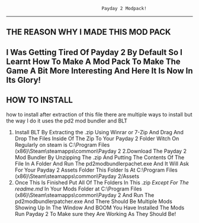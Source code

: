                                         Payday 2 Modpack!
--------------------------------------------------------------------------------------------------------------------------------
THE REASON WHY I MADE THIS MOD PACK
--------------------------------------------------------------------------------------------------------------------------------
I Was Getting Tired Of Payday 2 By Default So I Learnt How To Make A Mod Pack To Make The Game A Bit More Interesting
And Here It Is Now In Its Glory!
--------------------------------------------------------------------------------------------------------------------------------
HOW TO INSTALL
--------------------------------------------------------------------------------------------------------------------------------

how to install after extraction of  this file there are multiple ways to install but the way I do it uses the pd2 mod bundler and BLT
1. Install BLT By Extracting the .zip Using Winrar or 7-Zip And Drag And Drop The Files Inside Of The Zip To Your Payday 2 Folder
Witch On Regularly on steam is C:\Program Files (x86)\Steam\steamapps\common\Payday 2
2.Download The Payday 2 Mod Bundler By Unzipping The .zip And Putting The Contents Of The File In A Folder And Run The 
pd2modbundlerpachet.exe And It Will Ask For Your Payday 2 Assets Folder This Folder Is At C:\Program Files (x86)\Steam\steamapps\common\Payday 2/Assets 
3. Once This Is Finished Put All Of The Folders In This .zip *Except For The readme.md* In Your Mods Folder at C:\Program Files (x86)\Steam\steamapps\common\Payday 2
And Run The pd2modbundlerpatcher.exe And There Should Be Multiple Mods Showing Up In The Window
And BOOM You Have Installed The Mods Run Payday 2 To Make sure they Are Working As They Should Be!